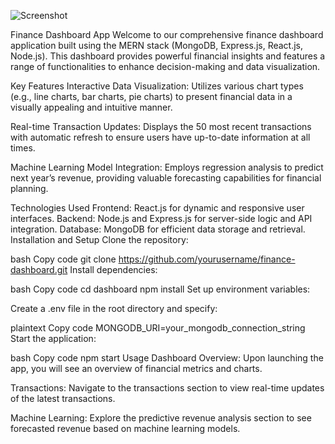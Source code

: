 ![Screenshot](clinet/Fianance.png)


Finance Dashboard App
Welcome to our comprehensive finance dashboard application built using the MERN stack (MongoDB, Express.js, React.js, Node.js). This dashboard provides powerful financial insights and features a range of functionalities to enhance decision-making and data visualization.

Key Features
Interactive Data Visualization: Utilizes various chart types (e.g., line charts, bar charts, pie charts) to present financial data in a visually appealing and intuitive manner.

Real-time Transaction Updates: Displays the 50 most recent transactions with automatic refresh to ensure users have up-to-date information at all times.

Machine Learning Model Integration: Employs regression analysis to predict next year’s revenue, providing valuable forecasting capabilities for financial planning.

Technologies Used
Frontend: React.js for dynamic and responsive user interfaces.
Backend: Node.js and Express.js for server-side logic and API integration.
Database: MongoDB for efficient data storage and retrieval.
Installation and Setup
Clone the repository:

bash
Copy code
git clone https://github.com/yourusername/finance-dashboard.git
Install dependencies:

bash
Copy code
cd dashboard
npm install
Set up environment variables:

Create a .env file in the root directory and specify:

plaintext
Copy code
MONGODB_URI=your_mongodb_connection_string
Start the application:

bash
Copy code
npm start
Usage
Dashboard Overview: Upon launching the app, you will see an overview of financial metrics and charts.

Transactions: Navigate to the transactions section to view real-time updates of the latest transactions.

Machine Learning: Explore the predictive revenue analysis section to see forecasted revenue based on machine learning models.
